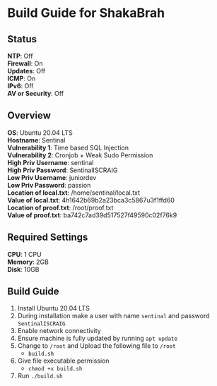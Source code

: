 # Build Guide for ShakaBrah 

## Status

**NTP**: Off  
**Firewall**: On  
**Updates**: Off  
**ICMP**: On  
**IPv6**: Off  
**AV or Security**: Off

## Overview

**OS**: Ubuntu 20.04 LTS  
**Hostname**: Sentinal  
**Vulnerability 1**: Time based SQL Injection  
**Vulnerability 2**: Cronjob + Weak Sudo Permission  
**High Priv Username**: sentinal  
**High Priv Password**: SentinalISCRAIG  
**Low Priv Username**: juniordev  
**Low Priv Password**: passion  
**Location of local.txt**: /home/sentinal/local.txt  
**Value of local.txt**: 4h1642b69b2a23bca3c5867u3f1ffd60  
**Location of proof.txt**: /root/proof.txt  
**Value of proof.txt**: ba742c7ad39d517527f49590c02f76k9

## Required Settings

**CPU**: 1 CPU  
**Memory**: 2GB  
**Disk**: 10GB

## Build Guide

1. Install Ubuntu 20.04 LTS
2. During installation make a user with name `sentinal` and password `SentinalISCRAIG`
3. Enable network connectivity
4. Ensure machine is fully updated by running `apt update`
5. Change to `/root` and Upload the following file to `/root`
    - `build.sh`
6. Give file executable permission
    - `chmod +x build.sh`
6. Run `./build.sh`
